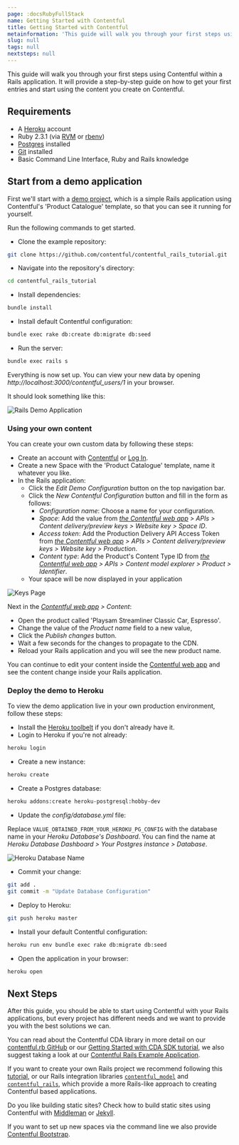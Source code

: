 ```yaml
---
page: :docsRubyFullStack
name: Getting Started with Contentful
title: Getting Started with Contentful
metainformation: 'This guide will walk you through your first steps using Contentful within a Rails application. It will provide a step-by-step guide on how to get your first entries and start using the content you create on Contentful.'
slug: null
tags: null
nextsteps: null
---
```


This guide will walk you through your first steps using Contentful within a Rails application. It will provide a step-by-step guide on how to get your first entries and start using the content you create on Contentful.

## Requirements

- A [Heroku][8] account
- Ruby 2.3.1 (via [RVM][16] or [rbenv][17])
- [Postgres][18] installed
- [Git][19] installed
- Basic Command Line Interface, Ruby and Rails knowledge

## Start from a demo application

First we'll start with a [demo project][10], which is a simple Rails application using Contentful's 'Product Catalogue' template, so that you can see it running for yourself.

Run the following commands to get started.

- Clone the example repository:

~~~bash
git clone https://github.com/contentful/contentful_rails_tutorial.git
~~~

- Navigate into the repository's directory:

~~~bash
cd contentful_rails_tutorial
~~~

- Install dependencies:

~~~bash
bundle install
~~~

- Install default Contentful configuration:

~~~bash
bundle exec rake db:create db:migrate db:seed
~~~

- Run the server:

~~~bash
bundle exec rails s
~~~

Everything is now set up. You can view your new data by opening _http://localhost:3000/contentful_users/1_ in your browser.

It should look something like this:

![Rails Demo Application](https://images.contentful.com/tz3n7fnw4ujc/5dDie9nWkwKWAaqcIWmoSU/ad1878388550c6f8e7821675451d366d/A6D4F97E-7975-4FA8-9AD6-7571774A06EE.png_dl_1)

### Using your own content

You can create your own custom data by following these steps:

- Create an account with [Contentful][12] or [Log In][13].
- Create a new Space with the 'Product Catalogue' template, name it whatever you like.
- In the Rails application:
  - Click the _Edit Demo Configuration_ button on the top navigation bar.
  - Click the _New Contentful Configuration_ button and fill in the form as follows:
    - _Configuration name_: Choose a name for your configuration.
    - _Space_: Add the value from _[the Contentful web app][13] > APIs > Content delivery/preview keys > Website key > Space ID_.
    - _Access token_: Add the Production Delivery API Access Token from _[the Contentful web app][13] > APIs > Content delivery/preview keys > Website key > Production_.
    - _Content type_: Add the Product's Content Type ID from _[the Contentful web app][13] > APIs > Content model explorer > Product > Identifier_.
  - Your space will be now displayed in your application

![Keys Page](https://images.contentful.com/tz3n7fnw4ujc/3NHMiPiuh2Sgo0KYcc4UqK/9041b5ea8c1a703e7764ecc27f8badbd/3F7D8F12-EE78-4C79-93A7-1A964B285262.png_dl_1)

Next in the _[Contentful web app][13] > Content_:

- Open the product called 'Playsam Streamliner Classic Car, Espresso'.
- Change the value of the _Product name_ field to a new value,
- Click the _Publish changes_ button.
- Wait a few seconds for the changes to propagate to the CDN.
- Reload your Rails application and you will see the new product name.

You can continue to edit your content inside the [Contentful web app][13] and see the content change inside your Rails application.

### Deploy the demo to Heroku

To view the demo application live in your own production environment, follow these steps:

- Install the [Heroku toolbelt](https://devcenter.heroku.com/articles/heroku-command-line#download-and-install) if you don't already have it.
- Login to Heroku if you're not already:

~~~bash
heroku login
~~~

- Create a new instance:

~~~bash
heroku create
~~~

- Create a Postgres database:

~~~bash
heroku addons:create heroku-postgresql:hobby-dev
~~~

- Update the _config/database.yml_ file:

Replace `VALUE_OBTAINED_FROM_YOUR_HEROKU_PG_CONFIG` with the database name in your _Heroku Database's Dashboard_. You can find the name at _Heroku Database Dashboard > Your Postgres instance > Database_.

![Heroku Database Name](https://images.contentful.com/tz3n7fnw4ujc/3RfC9ZLwQg64Kw2MUYwiqQ/992ae696db96883c00eeb33d08727595/317AD4A3-90AE-4422-89C2-DFB3BE0BFB25.png_dl_1)

- Commit your change:

~~~bash
git add .
git commit -m "Update Database Configuration"
~~~

- Deploy to Heroku:

~~~bash
git push heroku master
~~~

- Install your default Contentful configuration:

~~~bash
heroku run env bundle exec rake db:migrate db:seed
~~~

- Open the application in your browser:

~~~bash
heroku open
~~~

## Next Steps

After this guide, you should be able to start using Contentful with your Rails applications, but every project has different needs and we want to provide you with the best solutions we can.

You can read about the Contentful CDA library in more detail on our [contentful.rb GitHub][1] or our [Getting Started with CDA SDK tutorial][15], we also suggest taking a look at our [Contentful Rails Example Application][10].

If you want to create your own Rails project we recommend following this [tutorial][14], or our Rails integration libraries [`contentful_model`][2] and [`contentful_rails`][3], which provide a more Rails-like approach to creating Contentful based applications.

Do you like building static sites? Check how to build static sites using Contentful with [Middleman][4] or [Jekyll][5].

If you want to set up new spaces via the command line we also provide [Contentful Bootstrap][6].

[1]: https://github.com/contentful/contentful.rb
[10]: https://github.com/contentful/contentful_rails_tutorial
[12]: /sign-up/#starter
[13]: https://app.contentful.com
[14]: /developers/docs/ruby/tutorials/create-your-own-rails-app/
[15]: /developers/docs/ruby/tutorials/getting-started-with-contentful-and-ruby/
[16]: https://rvm.io/rvm/install
[17]: https://github.com/rbenv/rbenv#installation
[18]: https://wiki.postgresql.org/wiki/Detailed_installation_guides
[19]: https://git-scm.com/book/en/v2/Getting-Started-Installing-Git
[2]: https://github.com/contentful/contentful_model
[3]: https://github.com/contentful/contentful_rails
[4]: https://github.com/contentful/contentful_middleman_examples
[5]: https://github.com/contentful/contentful_jekyll_examples
[6]: https://github.com/contentful/contentful-bootstrap.rb
[7]: /developers/docs/references/content-delivery-api/#/reference/search-parameters
[8]: https://www.heroku.com
[9]: https://devcenter.heroku.com/articles/getting-started-with-rails4
